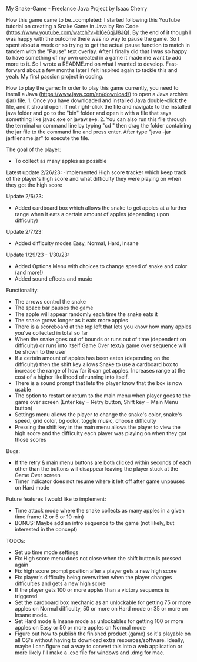 My Snake-Game - Freelance Java Project
by Isaac Cherry

How this game came to be...completed: I started following this YouTube tutorial on creating a Snake Game in Java by 
Bro Code (https://www.youtube.com/watch?v=bI6e6qjJ8JQ). By the end of it though I was happy with the outcome there was 
no way to pause the game. So I spent about a week or so trying to get the actual pause function to match in tandem with 
the "Pause" text overlay. After I finally did that I was so happy to have something of my own created in a game it made 
me want to add more to it. So I wrote a README.md on what I wanted to develop. Fast-forward about a few months later I 
felt inspired again to tackle this and yeah. My first passion project in coding.

How to play the game: In order to play this game currently, you need to install a Java (https://www.java.com/en/download/)
to open a Java archive (jar) file. 1. Once you have downloaded and installed Java double-click the file, and it should 
open. If not right-click the file and navigate to the installed java folder and go to the "bin" folder and open it with 
a file that says something like javac.exe or javaw.exe. 2. You can also run this file through the terminal or command 
line by typing "cd " then drag the folder containing the jar file to the command line and press enter. After type 
"java -jar jarfilename.jar" to execute the file.

The goal of the player:
- To collect as many apples as possible

Latest update 2/26/23:
-Implemented High score tracker which keep track of the player's high score and what difficulty they were 
playing on when they got the high score

Update 2/6/23:
- Added cardboard box which allows the snake to get apples at a further range when it eats a certain amount of apples
  (depending upon difficulty)

Update 2/7/23:
- Added difficulty modes Easy, Normal, Hard, Insane

Update 1/29/23 - 1/30/23:
- Added Options Menu with choices to change speed of snake and color (and more!)
- Added sound effects and music

Functionality:
- The arrows control the snake
- The space bar pauses the game
- The apple will appear randomly each time the snake eats it
- The snake grows longer as it eats more apples
- There is a scoreboard at the top left that lets you know how many apples you've collected in total so far
- When the snake goes out of bounds or runs out of time (dependent on difficulty) or runs into itself Game Over text/a 
game over sequence will be shown to the user
- If a certain amount of apples has been eaten (depending on the difficulty) then the shift key allows Snake to use a 
cardboard box to increase the range of how far it can get apples. Increases range at the cost of a higher likelihood of
running into itself.
- There is a sound prompt that lets the player know that the box is now usable
- The option to restart or return to the main menu when player goes to the game over screen 
(Enter key = Retry button, Shift key = Main Menu button)
- Settings menu allows the player to change the snake's color, snake's speed, grid color, bg color, toggle music, choose
difficulty
- Pressing the shift key in the main menu allows the player to view the high score and the difficulty each player was 
playing on when they got those scores

Bugs:
- If the retry & main menu buttons are both clicked within seconds of each other than the buttons will disappear leaving
the player stuck at the Game Over screen
- Timer indicator does not resume where it left off after game unpauses on Hard mode

Future features I would like to implement:
- Time attack mode where the snake collects as many apples in a given time frame (2 or 5 or 10 min)
- BONUS: Maybe add an intro sequence to the game (not likely, but interested in the concept)

TODOs:
- Set up time mode settings
- Fix High score menu does not close when the shift button is pressed again
- Fix high score prompt position after a player gets a new high score
- Fix player's difficulty being overwritten when the player changes difficulties and gets a new high score
- If the player gets 100 or more apples than a victory sequence is triggered
- Set the cardboard box mechanic as an unlockable for getting 75 or more apples on Normal difficulty, 50 or more on 
Hard mode or 35 or more on Insane mode.
- Set Hard mode & Insane mode as unlockables for getting 100 or more apples on Easy or 50 or more apples on Normal mode
- Figure out how to publish the finished product (game) so it's playable on all OS's without having to download extra 
resources/software. Ideally, maybe I can figure out a way to convert this into a web application or more likely I'll 
make a .exe file for windows and .dmg for mac.
